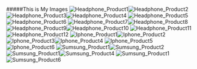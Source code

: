 #####This is My Images
![Headphone_Product1](./public/assets/images/products/headphone/headphone1.jpeg)![Headphone_Product2](./public/assets/images/products/headphone/headphone2.jpeg)
![Headphone_Product3](./public/assets/images/products/headphone/headphone3.jpeg)![Headphone_Product4](./public/assets/images/products/headphone/headphone4.jpeg)
![Headphone_Product5](./public/assets/images/products/headphone/headphone5.jpeg)![Headphone_Product6](./public/assets/images/products/headphone/headphone6.jpeg)
![Headphone_Product7](./public/assets/images/products/headphone/headphone7.jpeg)![Headphone_Product8](./public/assets/images/products/headphone/headphone8.jpeg)
![Headphone_Product9](./public/assets/images/products/headphone/headphone9.jpeg)![Headphone_Product10](./public/assets/images/products/headphone/headphone10.jpeg)
![Headphone_Product11](./public/assets/images/products/headphone/headphone11.jpeg)![Headphone_Product12](./public/assets/images/products/headphone/headphone12.jpeg)
![Iphone_Product1](./public/assets/images/products/iPhone/iphone1.jpeg)![Iphone_Product2](./public/assets/images/products/iPhone/iphone2.jpeg)
![Iphone_Product3](./public/assets/images/products/iPhone/iphone3.jpeg)![Iphone_Product4](./public/assets/images/products/iPhone/iphone1.jpeg)
![Iphone_Product5](./public/assets/images/products/iPhone/iphone5.jpeg)![Iphone_Product6](./public/assets/images/products/iPhone/iphone6.jpeg)
![Sumsung_Product1](./public/assets/images/products/sumsung/samsung1.jpeg)![Sumsung_Product2](./public/assets/images/products/sumsung/samsung2.jpeg)
![Sumsung_Product1](./public/assets/images/products/sumsung/samsung3.jpeg)![Sumsung_Product4](./public/assets/images/products/sumsung/samsung4.jpeg)
![Sumsung_Product1](./public/assets/images/products/sumsung/samsung5.jpeg)![Sumsung_Product6](./public/assets/images/products/sumsung/samsung6.jpeg)

